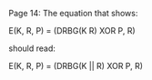 Page 14: The equation that shows:

E(K, R, P) = (DRBG(K  R) XOR P, R)

should read:

E(K, R, P) = (DRBG(K || R) XOR P, R)

